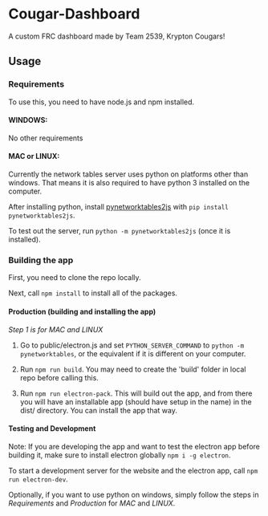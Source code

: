 # Cougar-Dashboard
A custom FRC dashboard made by Team 2539, Krypton Cougars!

## Usage
### Requirements
To use this, you need to have node.js and npm installed.

#### WINDOWS:
No other requirements

#### MAC or LINUX:
Currently the network tables server uses python on platforms other than windows.
That means it is also required to have python 3 installed on the computer.

After installing python, install [pynetworktables2js](https://github.com/robotpy/pynetworktables2js) with `pip install pynetworktables2js`.

To test out the server, run `python -m pynetworktables2js` (once it is installed).

### Building the app
First, you need to clone the repo locally.

Next, call `npm install` to install all of the packages.

#### Production (building and installing the app)
*Step 1 is for MAC and LINUX*
1) Go to public/electron.js and set `PYTHON_SERVER_COMMAND` to `python -m pynetworktables`, or the equivalent if it is different on your computer.

2) Run `npm run build`. You may need to create the 'build' folder in local repo before calling this.

3) Run `npm run electron-pack`. This will build out the app, and from there you will have an installable app (should have setup in the name) in the dist/ directory. You can install the app that way. 

#### Testing and Development
Note: If you are developing the app and want to test the electron app before building it, make sure to install electron globally `npm i -g electron`.

To start a development server for the website and the electron app, call `npm run electron-dev`.

Optionally, if you want to use python on windows, simply follow the steps in *Requirements* and *Production* for *MAC* and *LINUX*.
